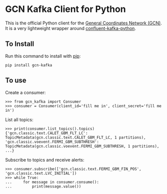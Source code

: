# GCN Kafka Client for Python

This is the official Python client for the [General Coordinates Network (GCN)](https://gcn.nasa.gov). It is a very lightweight wrapper around [confluent-kafka-python](https://docs.confluent.io/platform/current/clients/confluent-kafka-python/html/index.html).

## To Install

Run this command to install with [pip](https://pip.pypa.io/):

```
pip install gcn-kafka
```

## To use

Create a consumer:

```pycon
>>> from gcn_kafka import Consumer
>>> consumer = Consumer(client_id='fill me in', client_secret='fill me in')
```

List all topics:

```pycon
>>> print(consumer.list_topics().topics)
{'gcn.classic.text.CALET_GBM_FLT_LC': TopicMetadata(gcn.classic.text.CALET_GBM_FLT_LC, 1 partitions), 'gcn.classic.voevent.FERMI_GBM_SUBTHRESH': TopicMetadata(gcn.classic.voevent.FERMI_GBM_SUBTHRESH, 1 partitions), ...}
```

Subscribe to topics and receive alerts:

```pycon
>>> consumer.subscribe(['gcn.classic.text.FERMI_GBM_FIN_POS', 'gcn.classic.text.LVC_INITIAL'])
>>> while True:
...     for message in consumer.consume():
...         print(message.value())
```
